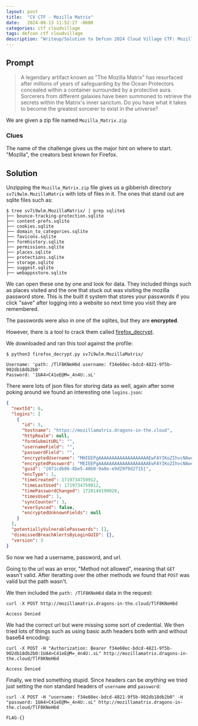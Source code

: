 ```yaml
---
layout: post
title:  "CV CTF - Mozilla Matrix"
date:   2024-08-13 11:52:27 -0600
categories: ctf cloudvillage
tags: defcon ctf cloudvillage
description: "Writeup/Solution to Defcon 2024 Cloud Village CTF: Mozilla Matrix"
---
```


## Prompt

>A legendary artifact known as "The Mozilla Matrix" has resurfaced after millions of years of safeguarding by the Ocean Protectors concealed within a container surrounded by a protective aura. Sorcerers from different galaxies have been summoned to retrieve the secrets within the Matrix's inner sanctum. Do you have what it takes to become the greatest sorcerer to exist in the universe?

We are given a zip file named `Mozilla_Matrix.zip`

### Clues

The name of the challenge gives us the major hint on where to start. "Mozilla", the creators best known for Firefox.

## Solution

Unzipping the `Mozilla_Matrix.zip` file gives us a gibberish directory `sv7i9wlm.MozillaMatrix` with lots of files in it. The ones that stand out are sqlite files such as:

```console
$ tree sv7i9wlm.MozillaMatrix/ | grep sqlite$
├── bounce-tracking-protection.sqlite
├── content-prefs.sqlite
├── cookies.sqlite
├── domain_to_categories.sqlite
├── favicons.sqlite
├── formhistory.sqlite
├── permissions.sqlite
├── places.sqlite
├── protections.sqlite
├── storage.sqlite
├── suggest.sqlite
├── webappsstore.sqlite
```

We can open these one by one and look for data. They included things such as places visited and the one that stuck out was visiting the mozilla password store. This is the built it system that stores your passwords if you click "save" after logging into a website so next time you visit they are remembered.

The passwords were also in one of the sqlites, but they are **encrypted**.

However, there is a tool to crack them called [firefox_decrypt](https://github.com/unode/firefox_decrypt).

We downloaded and ran this tool against the profile:

```console
$ python3 firefox_decrypt.py sv7i9wlm.MozillaMatrix/

Username: 'path: /TlF8KNeH6d username: f34e60ec-bdcd-4821-9f5b-902db18db2b0'
Password: '1UA4>C41eE@M=_4n4U:.sL'
```
There were lots of json files for storing data as well, again after some poking around we found an interesting one `logins.json`:

```json
{
  "nextId": 6,
  "logins": [
    {
      "id": 5,
      "hostname": "https://mozillamatrix.dragons-in-the.cloud",
      "httpRealm": null,
      "formSubmitURL": "",
      "usernameField": "",
      "passwordField": "",
      "encryptedUsername": "MHIEEPgAAAAAAAAAAAAAAAAAAAEwFAYIKoZIhvcNAwcECKURO2ywGqkWBEhCvChZj5Rt65g69RF1Qd/91NHtCtxhR+swJ6KcGBHfGOzXlq+CylSR6pvPo5Se8lpjAArR2yMzxp9siASYrunW1mXabYVPPuA=",
      "encryptedPassword": "MEIEEPgAAAAAAAAAAAAAAAAAAAEwFAYIKoZIhvcNAwcECAtKGEAlTubCBBidkBCkEJ3BX9K+cRTzYhrmBpodGwRefHw=",
      "guid": "{071cdb86-4be5-40b0-9a8e-e9d29f9d2715}",
      "encType": 1,
      "timeCreated": 1719734759912,
      "timeLastUsed": 1719734759912,
      "timePasswordChanged": 1720149199020,
      "timesUsed": 1,
      "syncCounter": 3,
      "everSynced": false,
      "encryptedUnknownFields": null
    }
  ],
  "potentiallyVulnerablePasswords": [],
  "dismissedBreachAlertsByLoginGUID": {},
  "version": 3
}
```

So now we had a username, password, and url.

Going to the url was an error, "Method not allowed", meaning that `GET` wasn't valid. After iteratting over the other methods we found that `POST` was valid but the path wasn't.

We then included the `path: /TlF8KNeH6d` data in the request:

```console
curl -X POST http://mozillamatrix.dragons-in-the.cloud/TlF8KNeH6d

Access Denied
```

We had the correct url but were missing some sort of credential. We then tried lots of things such as using basic auth headers both with and without base64 encoding:

```console
curl -X POST -H "Authorization: Bearer f34e60ec-bdcd-4821-9f5b-902db18db2b0:1UA4>C41eE@M=_4n4U:.sL" http://mozillamatrix.dragons-in-the.cloud/TlF8KNeH6d

Access Denied
```

Finally, we tried something stupid. Since headers can be _anything_ we tried just setting the non standard headers of `username` and `password`:

```console
curl -X POST -H "username: f34e60ec-bdcd-4821-9f5b-902db18db2b0" -H "password: 1UA4>C41eE@M=_4n4U:.sL" http://mozillamatrix.dragons-in-the.cloud/TlF8KNeH6d

FLAG-{}
```
